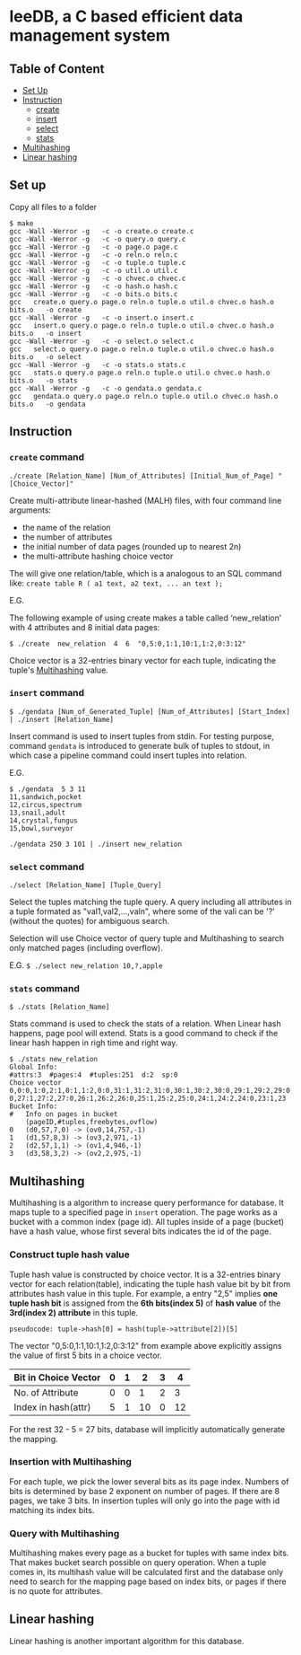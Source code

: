 # leeDB, a C based efficient data management system
## Table of Content
- [Set Up](#1)
- [Instruction](#2)
    - [create](#3)
    - [insert](#4)
    - [select](#5)
    - [stats](#6)
- [Multihashing](#multihashing)
- [Linear hashing](#7)
## Set up<a id="1"></a>

Copy all files to a folder
```
$ make
gcc -Wall -Werror -g   -c -o create.o create.c
gcc -Wall -Werror -g   -c -o query.o query.c
gcc -Wall -Werror -g   -c -o page.o page.c
gcc -Wall -Werror -g   -c -o reln.o reln.c
gcc -Wall -Werror -g   -c -o tuple.o tuple.c
gcc -Wall -Werror -g   -c -o util.o util.c
gcc -Wall -Werror -g   -c -o chvec.o chvec.c
gcc -Wall -Werror -g   -c -o hash.o hash.c
gcc -Wall -Werror -g   -c -o bits.o bits.c
gcc   create.o query.o page.o reln.o tuple.o util.o chvec.o hash.o bits.o   -o create
gcc -Wall -Werror -g   -c -o insert.o insert.c
gcc   insert.o query.o page.o reln.o tuple.o util.o chvec.o hash.o bits.o   -o insert
gcc -Wall -Werror -g   -c -o select.o select.c
gcc   select.o query.o page.o reln.o tuple.o util.o chvec.o hash.o bits.o   -o select
gcc -Wall -Werror -g   -c -o stats.o stats.c
gcc   stats.o query.o page.o reln.o tuple.o util.o chvec.o hash.o bits.o   -o stats
gcc -Wall -Werror -g   -c -o gendata.o gendata.c
gcc   gendata.o query.o page.o reln.o tuple.o util.o chvec.o hash.o bits.o   -o gendata
```

## Instruction<a id="2"></a>
### `create` command
`./create [Relation_Name] [Num_of_Attributes] [Initial_Num_of_Page] "[Choice_Vector]"`

Create multi-attribute linear-hashed (MALH) files, with four command line arguments:
- the name of the relation
- the number of attributes
- the initial number of data pages (rounded up to nearest 2n)
- the multi-attribute hashing choice vector

The will give one relation/table, which is a analogous to an SQL command like:
`create table R ( a1 text, a2 text, ... an text );`

E.G.

The following example of using create makes a table called ‘new_relation’ with 4 attributes and 8 initial data pages:

`$ ./create  new_relation  4  6  "0,5:0,1:1,10:1,1:2,0:3:12"`

Choice vector is a 32-entries binary vector for each tuple, indicating the tuple's [Multihashing](#multihashing) value.
### `insert` command
`$ ./gendata [Num_of_Generated_Tuple] [Num_of_Attributes] [Start_Index] | ./insert [Relation_Name]`

Insert command is used to insert tuples from stdin. For testing purpose, command `gendata` is introduced to generate bulk of tuples to stdout, in which case a pipeline command could insert tuples into relation.

E.G.
```
$ ./gendata  5 3 11
11,sandwich,pocket
12,circus,spectrum
13,snail,adult
14,crystal,fungus
15,bowl,surveyor
```

`./gendata 250 3 101 | ./insert new_relation`

### `select` command
`./select [Relation_Name] [Tuple_Query]`

Select the tuples matching the tuple query. A query including all attributes in a tuple formated as "val1,val2,...,valn", where some of the vali can be '?' (without the quotes) for ambiguous search.

Selection will use Choice vector of query tuple and Multihashing to search only matched pages (including overflow).

E.G.
`$ ./select new_relation 10,?,apple`

### `stats` command
`$ ./stats [Relation_Name]`

Stats command is used to check the stats of a relation. When Linear hash happens, page pool will extend. Stats is a good command to check if the linear hash happen in righ time and right way. 
```
$ ./stats new_relation
Global Info:
#attrs:3  #pages:4  #tuples:251  d:2  sp:0
Choice vector
0,0:0,1:0,2:1,0:1,1:2,0:0,31:1,31:2,31:0,30:1,30:2,30:0,29:1,29:2,29:0,28:1,28:2,28:
0,27:1,27:2,27:0,26:1,26:2,26:0,25:1,25:2,25:0,24:1,24:2,24:0,23:1,23
Bucket Info:
#   Info on pages in bucket
    (pageID,#tuples,freebytes,ovflow)
0   (d0,57,7,0) -> (ov0,14,757,-1)
1   (d1,57,8,3) -> (ov3,2,971,-1)
2   (d2,57,1,1) -> (ov1,4,946,-1)
3   (d3,58,3,2) -> (ov2,2,975,-1)
```
## Multihashing
Multihashing is a algorithm to increase query performance for database. It maps tuple to a specified page in `insert` operation. The page works as a bucket with a common index (page id). All tuples inside of a page (bucket) have a hash value, whose first several bits indicates the id of the page.

### Construct tuple hash value
Tuple hash value is constructed by choice vector. It is a 32-entries binary vector for each relation(table), indicating the tuple hash value bit by bit from attributes hash value in this tuple. For example, a entry "2,5" implies **one tuple hash bit** is assigned from the **6th bits(index 5)** of **hash value** of the **3rd(index 2) attribute** in this tuple. 

`pseudocode: tuple->hash[0] = hash(tuple->attribute[2])[5]`

The vector "0,5:0,1:1,10:1,1:2,0:3:12" from example above explicitly assigns the value of first 5 bits in a choice vector. 

|Bit in Choice Vector| 0 | 1 | 2 | 3 | 4 |
|--------------------|---|---|---|---|---|
|No. of Attribute    | 0 | 0 | 1 | 2 | 3 |
|Index in hash(attr) | 5 | 1 |10 | 0 |12 |

For the rest 32 - 5 = 27 bits, database will implicitly automatically generate the mapping.
### Insertion with Multihashing
For each tuple, we pick the lower several bits as its page index. Numbers of bits is determined by base 2 exponent on number of pages. If there are 8 pages, we take 3 bits. In insertion tuples will only go into the page with id matching its index bits.
### Query with Multihashing
Multihashing makes every page as a bucket for tuples with same index bits. That makes bucket search possible on query operation. When a tuple comes in, its multihash value will be calculated first and the database only need to search for the mapping page based on index bits, or pages if there is no quote for attributes.
## Linear hashing
Linear hashing is another important algorithm for this database. 
